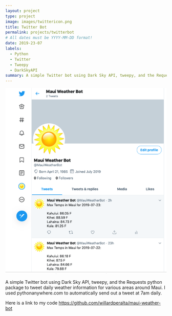 ```yaml
---
layout: project
type: project
image: images/twittericon.png
title: Twitter Bot
permalink: projects/twitterbot
# All dates must be YYYY-MM-DD format!
date: 2019-23-07
labels:
  - Python
  - Twitter
  - Tweepy
  - DarkSkyAPI
summary: A simple Twitter bot using Dark Sky API, tweepy, and the Requests python package to tweet daily weather information for various areas around Maui.
---
```


<img class="ui medium right floated rounded image" src="../images/mauiweatherbot.png">

A simple Twitter bot using Dark Sky API, tweepy, and the Requests python package to tweet daily weather information for various areas around Maui. I used pythonanywhere.com to automatically send out a tweet at 7am daily.

Here is a link to my code
https://github.com/willardperalta/maui-weather-bot